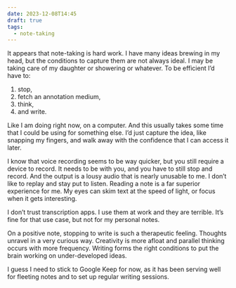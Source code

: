 ```yaml
---
date: 2023-12-08T14:45
draft: true
tags:
  - note-taking
---
```

It appears that note-taking is hard work. I have many ideas brewing in my head, but the conditions to capture them are not always ideal. I may be taking care of my daughter or showering or whatever. To be efficient I’d have to:
1. stop,
2. fetch an annotation medium,
3. think,
4. and write.

Like I am doing right now, on a computer. And this usually takes some time that I could be using for something else. I’d just capture the idea, like snapping my fingers, and walk away with the confidence that I can access it later.

I know that voice recording seems to be way quicker, but you still require a device to record. It needs to be with you, and you have to still stop and record. And the output is a lousy audio that is nearly unusable to me. I don’t like to replay and stay put to listen. Reading a note is a far superior experience for me. My eyes can skim text at the speed of light, or focus when it gets interesting.

I don’t trust transcription apps. I use them at work and they are terrible. It’s fine for that use case, but not for my personal notes.

On a positive note, stopping to write is such a therapeutic feeling. Thoughts unravel in a very curious way. Creativity is more afloat and parallel thinking occurs with more frequency. Writing forms the right conditions to put the brain working on under-developed ideas.

I guess I need to stick to Google Keep for now, as it has been serving well for fleeting notes and to set up regular writing sessions.
